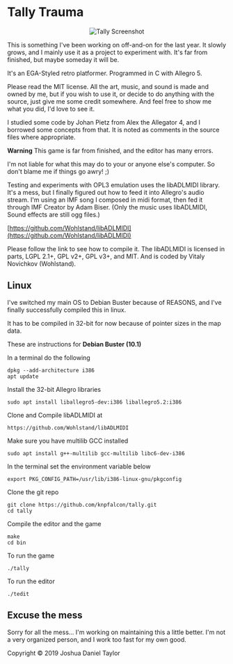 Tally Trauma
============

<p align="center">
  <img src="http://suitorgames.com/images/tallyt.png" alt="Tally Screenshot" />
</p>

This is something I've been working on off-and-on for the last year. It slowly grows, and I
mainly use it as a project to experiment with. It's far from finished, but maybe someday it will be.

It's an EGA-Styled retro platformer. Programmed in C with Allegro 5.

Please read the MIT license. All the art, music, and sound is made and owned 
by me, but if you wish to use it, or decide to do anything with the source, 
just give me some credit somewhere. And feel free to show me what you did,
I'd love to see it. 

I studied some code by Johan Pietz from Alex the Allegator 4, and I 
borrowed some concepts from that. It is noted as comments in the 
source files where appropriate.

**Warning**
This game is far from finished, and the editor has many errors.

I'm not liable for what this may do to your or anyone else's computer. So
don't blame me if things go awry! ;)

Testing and experiments with OPL3 emulation uses the libADLMIDI library.
It's a mess, but I finally figured out how to feed it into Allegro's audio stream.
I'm using an IMF song I composed in midi format, then fed it through IMF Creator by Adam Biser.
(Only the music uses libADLMIDI, Sound effects are still ogg files.)

[https://github.com/Wohlstand/libADLMIDI](https://github.com/Wohlstand/libADLMIDI)

Please follow the link to see how to compile it. The libADLMIDI is licensed in parts,
LGPL 2.1+, GPL v2+, GPL v3+, and MIT. And is coded by Vitaly Novichkov (Wohlstand).

Linux
-----------------
I've switched my main OS to Debian Buster because of REASONS, 
and I've finally successfully compiled this in linux. 

It has to be compiled in 32-bit for now because of pointer sizes
in the map data.

These are instructions for **Debian Buster (10.1)**

In a terminal do the following
    
    dpkg --add-architecture i386
    apt update

Install the 32-bit Allegro libraries
    
    sudo apt install liballegro5-dev:i386 liballegro5.2:i386

Clone and Compile libADLMIDI at

	https://github.com/Wohlstand/libADLMIDI

Make sure you have multilib GCC installed
    
    sudo apt install g++-multilib gcc-multilib libc6-dev-i386

In the terminal set the environment variable below
    
    export PKG_CONFIG_PATH=/usr/lib/i386-linux-gnu/pkgconfig

Clone the git repo

    git clone https://github.com/knpfalcon/tally.git
    cd tally

Compile the editor and the game
    
    make
    cd bin

To run the game
    
    ./tally

To run the editor
    
    ./tedit


Excuse the mess
---------------
Sorry for all the mess... I'm working on maintaining this a little better.
I'm not a very organized person, and I work too fast for my own good.


Copyright © 2019 Joshua Daniel Taylor
